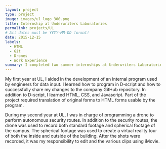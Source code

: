```yaml
---
layout: project
type: project
image: images/ul_logo_300.png
title: Internship at Underwriters Laboratories
permalink: projects/UL
# All dates must be YYYY-MM-DD format!
date: 2015-12-15
labels:
  - HTML
  - Git
  - Drones
  - Work Experience
summary: I completed two summer internships at Underwriters Laboratories working on a couple different projects.
---
```



My first year at UL, I aided in the development of an internal program used by engineers for data input. I learned how to program in D-script and how to successfully share my changes to the company GitHub repository. In addition to D-script, I learned HTML, CSS, and Javascript. Part of the project required translation of original forms to HTML forms usable by the program. 

During my second year at UL, I was in charge of programming a drone to perform autonomous security routes. In addition to the security routes, the drone was used to record both standard footage and spherical footage of the campus. The spherical footage was used to create a virtual reality tour of both the inside and outside of the building. After the shots were recorded, it was my responsibility to edit and the various clips using iMovie. 
